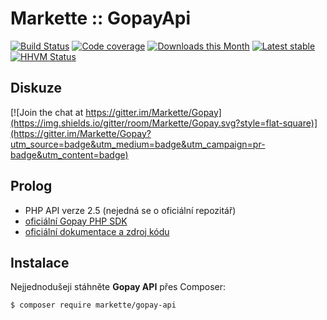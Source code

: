 # Markette :: GopayApi

[![Build Status](https://img.shields.io/travis/Markette/GopayApi.svg?style=flat-square)](https://travis-ci.org/Markette/GopayApi)
[![Code coverage](https://img.shields.io/coveralls/Markette/GopayApi.svg?style=flat-square)](https://coveralls.io/r/Markette/GopayApi)
[![Downloads this Month](https://img.shields.io/packagist/dm/markette/gopay-api.svg?style=flat-square)](https://packagist.org/packages/markette/gopay-api)
[![Latest stable](https://img.shields.io/packagist/v/markette/gopay-api.svg?style=flat-square)](https://packagist.org/packages/markette/gopay-api)
[![HHVM Status](https://img.shields.io/hhvm/markette/gopay-api.svg?style=flat-square)](http://hhvm.h4cc.de/package/markette/gopay-api)

## Diskuze

[![Join the chat at https://gitter.im/Markette/Gopay](https://img.shields.io/gitter/room/Markette/Gopay.svg?style=flat-square)](https://gitter.im/Markette/Gopay?utm_source=badge&utm_medium=badge&utm_campaign=pr-badge&utm_content=badge)

## Prolog

- PHP API verze 2.5 (nejedná se o oficiální repozitář)
- [oficiální Gopay PHP SDK](https://github.com/gopaycommunity/gopay-php-api)
- [oficiální dokumentace a zdroj kódu](http://help.gopay.com/cs/tema/integrace-2/integrace-platebni-puvodni-brany/php-api-verze-2-5)

## Instalace

Nejjednodušeji stáhněte **Gopay API** přes Composer:

```sh
$ composer require markette/gopay-api
```
